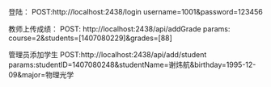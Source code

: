 登陆：
POST:http://localhost:2438/login
username=1001&password=123456

教师上传成绩：
POST: http://localhost:2438/api/addGrade
params: course=2&students=[1407080229]&grades=[88]

管理员添加学生
POST:http://localhost:2438/api/add/student
params:studentID=1407080248&studentName=谢炜航&birthday=1995-12-09&major=物理光学
